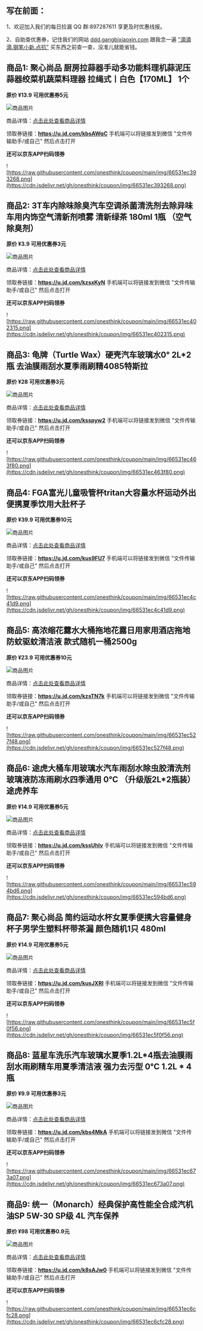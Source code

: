 ## 写在前面：

1、欢迎加入我们的每日捡漏 QQ 群:897287611 享更及时优惠线报。

2、自助查优惠券，记住我们的网站 [ddd.gangbixiaoxin.com](https://ddd.gangbixiaoxin.com) 跟我念一遍 ["滴滴滴.钢笔小新.点抗"](https://ddd.gangbixiaoxin.com) 买东西之前查一查，没准儿就能省钱。

## 商品1: 聚心尚品 厨房拉蒜器手动多功能料理机蒜泥压蒜器绞菜机蔬菜料理器 拉绳式丨白色【170ML】 1个

**原价 ¥13.9 可用优惠券5元**

![商品图片](http://img14.360buyimg.com/n1/jfs/t1/179524/12/43582/137023/6605217cF9ae205cc/8268306615b6fb4a.jpg)

商品详情：[点击此处查看商品详情](https://union-click.jd.com/jdc?e=1003156031&amp;p=JF8BARcJK1olVQ8KUV9ZDE4RM28JGl4SWQ4KVVtYCEIRMytXQwVKbV9HER8fA1UJWypcR0ROCBlQCgJDCEoWBmgME1MUWAMCXVhCUQ5LXl8BSTBuXHtQUz1HVDdwZzxyUjpzO3ZiWFJtCXsUAm8PEl0SWw8HZF8NCRsWU25YGmsVXTZDOlZUAUkQM244G10VWgABVl9VAEoVAl8IE1wliqu6gdTs3cOu1_GAzOKyiI--gMDVOHsnAF8IGloXXQIFVVxdOHsXM2w4RTUUDg4CV15VWiVKRTBeRh1RHGgHVVlfCEgfC18KGloXXzYyZFk2by0XR2dSWAx3XWFwK1gVaUoReDMNeDVXG1J2CQscaE9pSDZLEgZAGXMyVG4)

领取券链接：**https://u.jd.com/kbsAWqC** 手机端可以将链接发到微信 "文件传输助手/或自己" 然后点击打开

**还可以京东APP扫码领券**

![https://raw.githubusercontent.com/onesthink/coupon/main/img/66531ec393268.png](https://cdn.jsdelivr.net/gh/onesthink/coupon/img/66531ec393268.png)

## 商品2: 3T车内除味除臭汽车空调杀菌清洗剂去除异味车用内饰空气清新剂喷雾 清新绿茶 180ml 1瓶 （空气除臭剂）

**原价 ¥3.9 可用优惠券3元**

![商品图片](http://img14.360buyimg.com/n1/jfs/t1/159073/9/44644/77235/660d26f7F208c0939/20549903c102e505.jpg)

商品详情：[点击此处查看商品详情](https://union-click.jd.com/jdc?e=1003156031&amp;p=JF8BARsJK1olXwMEXFpZAEofBl8IGlsUXAYFUVheDk4SC19MRANLAjZbERscSkAJHTdNTwcKBlMdBgABFksWA24JG1wQWwUEUVtVFxJSXzI4fjloBgJbUQA-dgMXBG14fiVVPnp0NFJROEonAG4IHFITWgALUW5cWEpHAj8JS1olXQYyFTBdDE4VB2kIEmsUbQYEVFlbC0kVBWkNHV0lXQ4FZInwsJ6dsrqAoo-L1dG784vUtJ-Ji184K1glXQcDVl5ZD0oVA184G2sWbVhsVQ1YWhwXV2dmRh1KC0VFFVkzDUoQAm4KGlIlXwcDVlxtOHtiRDFxXRhMCA4GNzgnf0xxey1dEwJCOlhsVi0iCS9jZmkBHR9jXVh6LyQUOEsn)

领取券链接：**https://u.jd.com/kzsxKyN** 手机端可以将链接发到微信 "文件传输助手/或自己" 然后点击打开

**还可以京东APP扫码领券**

![https://raw.githubusercontent.com/onesthink/coupon/main/img/66531ec402315.png](https://cdn.jsdelivr.net/gh/onesthink/coupon/img/66531ec402315.png)

## 商品3: 龟牌（Turtle Wax）硬壳汽车玻璃水0° 2L*2瓶 去油膜雨刮水夏季雨刷精4085特斯拉

**原价 ¥28 可用优惠券3元**

![商品图片](http://img14.360buyimg.com/n1/jfs/t1/103672/5/42962/178099/664bec6bF2623cb54/d46399509faec877.jpg)

商品详情：[点击此处查看商品详情](https://union-click.jd.com/jdc?e=1003156031&amp;p=JF8BARAJK1olXDYCVV9cCUoQC2cLGVslGVlaCgFtUQ5SQi0DBUVNGFJeSwUIFxlJX3EIGloUXAcFXFZeCksIWipURmsVIwFDDwwhCC5UeSxQAR5rIVZVV14tBEcnAl8LGlsSVAAFUldYOEpHAj8JS1pFXDYCVG4LZksWAm4JGl0VWgYyVW5dDksQBWwKGV0cVQcLZF5VD3vArtfdkerA1b_WytaKsezCitPchdMlbTYBZF5cCUkXB2gJGVslbQYyV24DZkpEC28KHw4SM1tECwgeTg4WbWoJHF8TXw8LZFxcCUkVM184Uwl1XG1DLwgnTC9rZjVMbR5RIGReBDkAZklBWhFceiMcGlxgJioWcxV1fV8IKw)

领取券链接：**https://u.jd.com/ksspyw2** 手机端可以将链接发到微信 "文件传输助手/或自己" 然后点击打开

**还可以京东APP扫码领券**

![https://raw.githubusercontent.com/onesthink/coupon/main/img/66531ec463f80.png](https://cdn.jsdelivr.net/gh/onesthink/coupon/img/66531ec463f80.png)

## 商品4: FGA富光儿童吸管杯tritan大容量水杯运动外出便携夏季饮用大肚杯子

**原价 ¥39.9 可用优惠券10元**

![商品图片](http://img14.360buyimg.com/n1/jfs/t1/240289/13/9338/109131/665055caF7b5075a9/478b87266ee55fe6.jpg)

商品详情：[点击此处查看商品详情](https://union-click.jd.com/jdc?e=1003156031&amp;p=JF8BASEJK1olXwMLVFhZD0oVB18IGloUWAEBVFxaC04nRzBQRQQlBENHFRxWFlVPRjtUBABAQlRcCEBdCUoWBmgLG1kSXgMdDRsBVXtwAGgKHhpFKWVVHBgiVzZoAi1RWCR1UQoyVW5eCUsQCmkPHVIQbQdSVQ5cWEpHAl8IG2tXM9Kc6YrpsJ2yrbiNkY2D_dG55W5cOEsRA2gOGFkXVAUDU1xtCEMQM7ilo46f7NOK7YrDgJyupLqBp4-L1TYyZF1tCEoWAW8MHFoXXTYyVG5eOBV5AjwOGA8WCgdsCRgCXghcCjFmHlocXwcGUV9tCkoWAW04K2tRAgICU14dDQ92eGd9Ez9RJFlAKw1dcg15AThebRBSHUBUEiAmCDkXRAZ_K1sl)

领取券链接：**https://u.jd.com/kus9FU7** 手机端可以将链接发到微信 "文件传输助手/或自己" 然后点击打开

**还可以京东APP扫码领券**

![https://raw.githubusercontent.com/onesthink/coupon/main/img/66531ec4c41d9.png](https://cdn.jsdelivr.net/gh/onesthink/coupon/img/66531ec4c41d9.png)

## 商品5: 高浓缩花虂水大桶拖地花露日用家用酒店拖地防蚊驱蚊清洁液 款式随机一桶2500g

**原价 ¥23.9 可用优惠券10元**

![商品图片](http://img14.360buyimg.com/n1/jfs/t1/248139/14/6209/95908/65fcd639F2946dab4/45de46c99586100a.png)

商品详情：[点击此处查看商品详情](https://union-click.jd.com/jdc?e=1003156031&amp;p=JF8BARsJK1olXg8FV11aC08eA18IGlodXwIDXV1UAU8fAF9MRANLAjZbERscSkAJHTdNTwcKBlMdBgABFksWAmcKH1ocXg8LUFZeFxJSXzI4ZQIcHVJ_Ujk-ARdDAikWAQdsWERXJFJROEonAG4IHFITWgALUW5cWEpHAj8JS1olXQYyFTBdCEMXBGoJE2sUbQYEVFlbC0kVCmsOGF4lXQ4FZInwsJ6dsrqAoo-L1dG784vUtJ-Ji184K1glXQcDVl5ZD0oVA184G2sWbVhsVQ1YWh5FBT1mRh1KC0QBVwszDUoQAmwMH1klXwcDVlxtOHtcVzhzQTwXB2QAFCcLSRJfYhFhSDxVDkJsVgEBTB1lfClBeFNULkNdDjk_OEsn)

领取券链接：**https://u.jd.com/kzsTN7k** 手机端可以将链接发到微信 "文件传输助手/或自己" 然后点击打开

**还可以京东APP扫码领券**

![https://raw.githubusercontent.com/onesthink/coupon/main/img/66531ec527f48.png](https://cdn.jsdelivr.net/gh/onesthink/coupon/img/66531ec527f48.png)

## 商品6: 途虎大桶车用玻璃水汽车雨刮水除虫胶清洗剂玻璃液防冻雨刷水四季通用 0℃ （升级版2L*2瓶装） 途虎养车

**原价 ¥14.9 可用优惠券5元**

![商品图片](http://img14.360buyimg.com/n1/jfs/t1/227964/5/10211/65943/6585785cF82b2f72e/7383f76f07ddf9cd.jpg)

商品详情：[点击此处查看商品详情](https://union-click.jd.com/jdc?e=1003156031&amp;p=JF8BARkJK1olXwMLVVdfCU0TCl8IGlocXwcDUl1bD0IXA19MRANLAjZbERscSkAJHTdNTwcKBlMdBgABFksWAmYKGloTXgAFXV5dFxJSXzI4ZVlmNmZfMEA-QAsRQGxfSAxtHEcLAlJROEonAG4IHFITWgALUW5cWEpHAj8JS1olXQYyFTBdCkIeAW44GmsVWwYFUl1fCkIfA2cKK1sdWjbV-eaIgvrCi9bchdPC5KHX3eKJlsMnM18LK1sUXAQCUFlcCksnM284GGtLMwdRXF5eDBwXbTJORA1XWEZDOltcD08QA2gNK1kUXAQAZG5tUStJdxZvSydVXm0EEQcIezETYx9paQdwMwRHHCkbTjwWewdpZTBnHW5nHG5dOA)

领取券链接：**https://u.jd.com/kssUhlv** 手机端可以将链接发到微信 "文件传输助手/或自己" 然后点击打开

**还可以京东APP扫码领券**

![https://raw.githubusercontent.com/onesthink/coupon/main/img/66531ec594bd6.png](https://cdn.jsdelivr.net/gh/onesthink/coupon/img/66531ec594bd6.png)

## 商品7: 聚心尚品 简约运动水杯女夏季便携大容量健身杯子男学生塑料杯带茶漏 颜色随机1只 480ml

**原价 ¥14.9 可用优惠券5元**

![商品图片](http://img14.360buyimg.com/n1/jfs/t1/165128/6/37442/193013/65f55619Fdb18da83/f1c937c17d237a44.jpg)

商品详情：[点击此处查看商品详情](https://union-click.jd.com/jdc?e=1003156031&amp;p=JF8BARcJK1olVQ8KUV9ZDE4RM28JGl4TVQACVVtVCUoXMytXQwVKbV9HER8fA1UJWypcR0ROCBlQCgJDCEoWBmkAHVsUWA4DVV5CUQ5LXl9AeA4UR2JcFj01ek5AV3Fvew10R3RiWFJtCXsUAm8PEl0SWw8HZF8NCRsWU25YGmsVXTZDOlZUAUkQM244G10VWgABVl5cCU4VBl8IE1wliqu6gdTs3cOu1_GAzOKyiI--gMDVOHsnAF8IGloXXQIFVVxdOHsXM2w4RTUUDg4CV1oKCCVKRTBeRhJcA2gHVVleAU8SAl8KGloXXzYyZC0fSyBIcw9ATSNAXllKBjg2DRlyAycNXjUXKHFSKzlabxtvWG50GF1OXUIyVG4)

领取券链接：**https://u.jd.com/kusJXRI** 手机端可以将链接发到微信 "文件传输助手/或自己" 然后点击打开

**还可以京东APP扫码领券**

![https://raw.githubusercontent.com/onesthink/coupon/main/img/66531ec5f0f56.png](https://cdn.jsdelivr.net/gh/onesthink/coupon/img/66531ec5f0f56.png)

## 商品8: 蓝星车洗乐汽车玻璃水夏季1.2L*4瓶去油膜雨刮水雨刷精车用夏季清洁液 强力去污型 0℃ 1.2L * 4瓶

**原价 ¥9.9 可用优惠券3元**

![商品图片](http://img14.360buyimg.com/n1/jfs/t1/220919/29/41624/145651/66446715F1698e9b1/77780d517d5abc0a.jpg)

商品详情：[点击此处查看商品详情](https://union-click.jd.com/jdc?e=1003156031&amp;p=JF8BARsJK1olXwMLVVdfCEIQC18IGlsUXwEHV11bCk0eAF9MRANLAjZbERscSkAJHTdNTwcKBlMdBgABFksWA24KHF4WXgAAUldeFxJSXzI4azphRxhYMw04Sh9RYy1PXiVSI2FkNFJROEonAG4IHFITWgALUW5cWEpHAj8JS1olXQYyFTBdCUkWBW8LEmsUbQYEVFlbC0kVC2oIG1olXQ4FZInwsJ6dsrqAoo-L1dG784vUtJ-Ji184K1glXQcDVl5ZD0oVA184G2sWbVhsVQ1bC05DCjxmRh1KC0QLD1YzDUoRC20JGVslXwcDVlxtOHtJfg57bTJiBnYDH18paw0XC21UQF9-J2FsVh0YWgxKVBNQTjxJAmEGMyoFOEsn)

领取券链接：**https://u.jd.com/kbs4MkA** 手机端可以将链接发到微信 "文件传输助手/或自己" 然后点击打开

**还可以京东APP扫码领券**

![https://raw.githubusercontent.com/onesthink/coupon/main/img/66531ec673a07.png](https://cdn.jsdelivr.net/gh/onesthink/coupon/img/66531ec673a07.png)

## 商品9: 统一（Monarch）经典保护高性能全合成汽机油SP 5W-30 SP级 4L 汽车保养

**原价 ¥98 可用优惠券0.9元**

![商品图片](http://img14.360buyimg.com/n1/jfs/t1/235360/23/16887/141659/664ac0c4F4b9a28f7/60eb50d35aef8634.jpg)

商品详情：[点击此处查看商品详情](https://union-click.jd.com/jdc?e=1003156031&amp;p=JF8BARYJK1olXwQAXVxdDk4WAF8PGFITWwECZBoCUBVIMzZNXhpXVhgcDBsJVFRMVnBaRQcLWgULUlhaCFRORjNVKxl3DnBaMgs9aioUZgR-WhxzWmMKFC5RBHsWM2wJG1wcWwEEXVttCRsWU25YGgsUbQYCZAgzCEoWAm4AElgSXmhRDxYcQxYnAl8IHVsSWwUAVlZZDE8UM28AHGvC8L7X3u-IgPLDneffovzA1LrWytZtOHsUM28JGlkVWQEDVl5tOEsnAF9WdVpGWwQCUVlbZhZRXDlKEwRAMwMDV11cC04eM20JGlkXbTYyP1omcCMVXzhdfj1zPVV8IiMcfiNDYjB-dVlqIQZXHSwnCzIRBQR_bVtzJzYCZA)

领取券链接：**https://u.jd.com/k8sAJw0** 手机端可以将链接发到微信 "文件传输助手/或自己" 然后点击打开

**还可以京东APP扫码领券**

![https://raw.githubusercontent.com/onesthink/coupon/main/img/66531ec6cfc28.png](https://cdn.jsdelivr.net/gh/onesthink/coupon/img/66531ec6cfc28.png)

